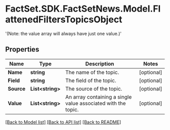 # FactSet.SDK.FactSetNews.Model.FlattenedFiltersTopicsObject
  '(Note: the value array will always have just one value.)' 

## Properties

Name | Type | Description | Notes
------------ | ------------- | ------------- | -------------
**Name** | **string** | The name of the topic. | [optional] 
**Field** | **string** | The field of the topic. | [optional] 
**Source** | **List&lt;string&gt;** | The source of the topic. | [optional] 
**Value** | **List&lt;string&gt;** | An array containing a single value associated with the topic. | [optional] 

[[Back to Model list]](../README.md#documentation-for-models) [[Back to API list]](../README.md#documentation-for-api-endpoints) [[Back to README]](../README.md)

